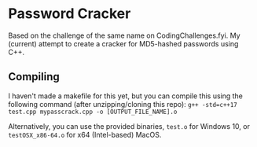 # Password Cracker

Based on the challenge of the same name on CodingChallenges.fyi. My (current) attempt to create a cracker for MD5-hashed passwords using C++.

## Compiling

I haven't made a makefile for this yet, but you can compile this using the following command (after unzipping/cloning this repo): 
`g++ -std=c++17 test.cpp mypasscrack.cpp -o [OUTPUT_FILE_NAME].o`

Alternatively, you can use the provided binaries, `test.o` for Windows 10, or `testOSX_x86-64.o` for x64 (Intel-based) MacOS.